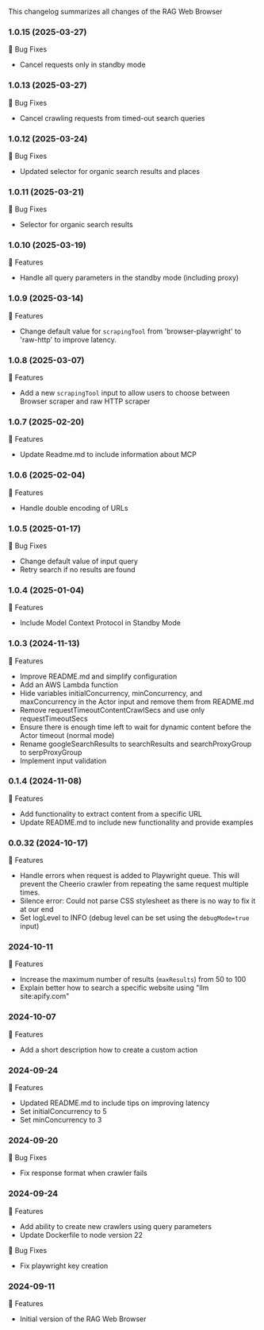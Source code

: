 This changelog summarizes all changes of the RAG Web Browser

### 1.0.15 (2025-03-27)

🐛 Bug Fixes
- Cancel requests only in standby mode

### 1.0.13 (2025-03-27)

🐛 Bug Fixes
- Cancel crawling requests from timed-out search queries

### 1.0.12 (2025-03-24)

🐛 Bug Fixes
- Updated selector for organic search results and places

### 1.0.11 (2025-03-21)

🐛 Bug Fixes
- Selector for organic search results

### 1.0.10 (2025-03-19)

🚀 Features
- Handle all query parameters in the standby mode (including proxy)

### 1.0.9 (2025-03-14)

🚀 Features
- Change default value for `scrapingTool` from 'browser-playwright' to 'raw-http' to improve latency.

### 1.0.8 (2025-03-07)

🚀 Features
- Add a new `scrapingTool` input to allow users to choose between Browser scraper and raw HTTP scraper

### 1.0.7 (2025-02-20)

🚀 Features
- Update Readme.md to include information about MCP

### 1.0.6 (2025-02-04)

🚀 Features
- Handle double encoding of URLs

### 1.0.5 (2025-01-17)

🐛 Bug Fixes
- Change default value of input query
- Retry search if no results are found

### 1.0.4 (2025-01-04)

🚀 Features
- Include Model Context Protocol in Standby Mode

### 1.0.3 (2024-11-13)

🚀 Features
- Improve README.md and simplify configuration
- Add an AWS Lambda function
- Hide variables initialConcurrency, minConcurrency, and maxConcurrency in the Actor input and remove them from README.md
- Remove requestTimeoutContentCrawlSecs and use only requestTimeoutSecs
- Ensure there is enough time left to wait for dynamic content before the Actor timeout (normal mode)
- Rename googleSearchResults to searchResults and searchProxyGroup to serpProxyGroup
- Implement input validation

### 0.1.4 (2024-11-08)

🚀 Features
- Add functionality to extract content from a specific URL
- Update README.md to include new functionality and provide examples

### 0.0.32 (2024-10-17)

🚀 Features
- Handle errors when request is added to Playwright queue.
  This will prevent the Cheerio crawler from repeating the same request multiple times.
- Silence error: Could not parse CSS stylesheet as there is no way to fix it at our end
- Set logLevel to INFO (debug level can be set using the `debugMode=true` input)

### 2024-10-11

🚀 Features
- Increase the maximum number of results (`maxResults`) from 50 to 100
- Explain better how to search a specific website using "llm site:apify.com"

### 2024-10-07

🚀 Features
- Add a short description how to create a custom action

### 2024-09-24

🚀 Features
- Updated README.md to include tips on improving latency
- Set initialConcurrency to 5
- Set minConcurrency to 3

### 2024-09-20

🐛 Bug Fixes
- Fix response format when crawler fails

### 2024-09-24

🚀 Features
- Add ability to create new crawlers using query parameters
- Update Dockerfile to node version 22

🐛 Bug Fixes
- Fix playwright key creation

### 2024-09-11

🚀 Features
- Initial version of the RAG Web Browser
